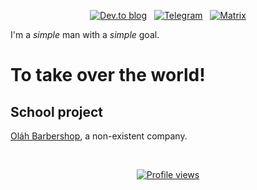<div align="center">
  
[![Dev.to blog](https://img.shields.io/badge/dev.to-0A0A0A?style=for-the-badge&logo=dev.to&logoColor=white)](https://dev.to/pml68) &nbsp;
[![Telegram](https://img.shields.io/badge/Telegram-2CA5E0?style=for-the-badge&logo=telegram&logoColor=white)](https://t.me/pml68_1) &nbsp;
[![Matrix](https://img.shields.io/badge/matrix-000000?style=for-the-badge&logo=Matrix&logoColor=white)](https://matrix.to/#/@pml68:matrix.org)
</div>

I'm a *simple* man with a *simple* goal.

# To take over the world!

## School project

[Oláh Barbershop](https://web.olahbarbershop.codes/), a non-existent company.

<div align="center">
<br>
  
[![Profile views](https://komarev.com/ghpvc/?username=pml68&color=1e1e2e&style=for-the-badge)](https://github.com/pml68)
</div>
